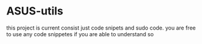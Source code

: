 # ASUS-utils

this project is current consist just code snipets and sudo code.
you are free to use any code snippetes if you are able to understand so 
